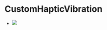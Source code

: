 # CustomHapticVibration
- ![](https://media.giphy.com/media/v1.Y2lkPTc5MGI3NjExNmUxZDU1MDZhNTYwNzViNWE0YzE0NDBiZjFiNjExMDY1MjkzNGU5ZiZlcD12MV9pbnRlcm5hbF9naWZzX2dpZklkJmN0PWc/Dz8KTtlGVQYGpDwAuw/giphy.gif)
